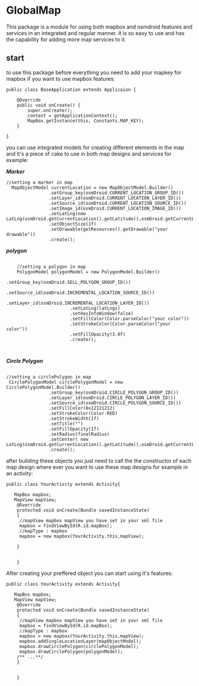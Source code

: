 # GlobalMap


This package is a module for using both mapbox and osmdroid features and services in an integrated and regular manner.
it is so easy to use and  has the capability for adding more map services to it.

## start ##

to use this package before everything you need to add your mapkey for mapbox if you want to use mapbox features:

```
public class BaseApplication extends Applicaion {

    @Override
    public void onCreate() {
        super.onCreate();
        context = getApplicationContext();
        MapBox.getInstance(this, Constants.MAP_KEY);
    }

}
```


you can use integrated models for creating different elements in the map and it's a piece of cake to use  in both map designs and services
for example:


***Marker***

```
//setting a marker in map
  MapObjectModel currentLocation = new MapObjectModel.Builder()
                .setGroup_key(osmDroid.CURRENT_LOCATION_GROUP_ID())
                .setLayer_id(osmDroid.CURRENT_LOCATION_LAYER_ID())
                .setSource_id(osmDroid.CURRENT_LOCATION_SOURCE_ID())
                .setImage_id(osmDroid.CURRENT_LOCATION_IMAGE_ID())
                .setLatLng(new LatLng(osmDroid.getCurrentLocation().getLatitude(),osmDroid.getCurrentLocation().getLongitude()))
                .setObjectSize(1f)
                .setDrawable(getResources().getDrawable("your drawable"))
                .create();

```

***polygon***
```

    //setting a polygon in map
    PolygonModel polygonModel = new PolygonModel.Builder()
                        .setGroup_key(osmDroid.SELL_POLYGON_GROUP_ID())
                        .setSource_id(osmDroid.INCREMENTAL_LOCATION_SOURCE_ID())
                        .setLayer_id(osmDroid.INCREMENTAL_LOCATION_LAYER_ID())
                        .setLatLng(latLngs)
                        .setHasInfoWindow(false)
                        .setFillColor(Color.parseColor("your color"))
                        .setStrokeColor(Color.parseColor("your color"))
                        .setFillOpacity(3.0f)
                        .create();



```





***Circle Polygon***

```

//setting a circlePolygon in map
 CirclePolygonModel circlePolygonModel = new CirclePolygonModel.Builder()
                .setGroup_key(osmDroid.CIRCLE_POLYGON_GROUP_ID())
                .setLayer_id(osmDroid.CIRCLE_POLYGON_LAYER_ID())
                .setSource_id(osmDroid.CIRCLE_POLYGON_SOURCE_ID())
                .setFillColor(0x12121212)
                .setStrokeColor(Color.RED)
                .setStrokeWidth(1f)
                .setTitle("")
                .setFillOpacity(1f)
                .setRadius(finalRadius)
                .setCenter( new LatLng(osmDroid.getCurrentLocation().getLatitude(),osmDroid.getCurrentLocation().getLongitude()))
                .create();
```


after building these objects you just need to call the the constructor of each map design where ever you want to use these map designs
for example in an activity:

```
public class YourActivity extends Activity{

   MapBox mapbox;
   MapView mapView;
    @Override
    protected void onCreate(Bundle savedInstanceState)
    {
     //mapView mapbox mapView you have set in your xml file
     mapbox = findViewById(R.id.mapBox);
     //mapType : mapbox  
     mapbox = new mapbox(YourActivity.this,mapView);
     
    }
    
    
    }
```
After creating your preffered object you can  start using it's features:


```
public class YourActivity extends Activity{

   MapBox mapbox;
   MapView mapView;
    @Override
    protected void onCreate(Bundle savedInstanceState)
    {
     //mapView mapbox mapView you have set in your xml file
     mapbox = findViewById(R.id.mapBox);
     //mapType : mapbox  
     mapbox = new mapbox(YourActivity.this,mapView);
     mapbox.addSingleLocationLayer(mapObjectModel);
     mapbox.drawCirclePolygon(circlePolygonModel);
     mapbox.drawCirclePolygon(polygonModel);
    /** ...**/
    }
    
    
    }
```
